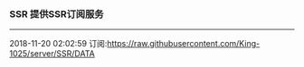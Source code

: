 ### SSR 提供SSR订阅服务
---
2018-11-20 02:02:59 订阅:https://raw.githubusercontent.com/King-1025/server/SSR/DATA
